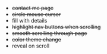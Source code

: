 - ~~contact me page~~
- ~~circle mouse cursor~~
- fill with details
- ~~highlight nav buttons when scrolling~~
- ~~smooth scrolling through page~~
- ~~color theme change~~
- reveal on scroll
